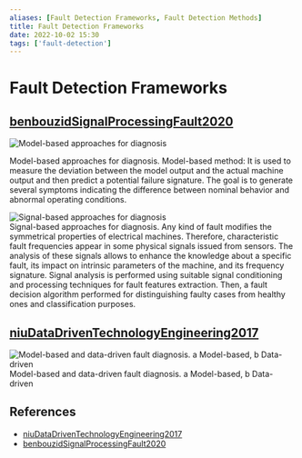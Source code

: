 ```yaml
---
aliases: [Fault Detection Frameworks, Fault Detection Methods]
title: Fault Detection Frameworks
date: 2022-10-02 15:30
tags: ['fault-detection']
---
```


# Fault Detection Frameworks

## [benbouzidSignalProcessingFault2020](../zotero/benbouzidSignalProcessingFault2020.md)

![](https://i.imgur.com/ikcSClY.png "Model-based approaches for diagnosis")

Model-based approaches for diagnosis. Model-based method: It is used to measure the deviation between the model output and the actual machine output and then predict a potential failure signature. The goal is to generate several symptoms indicating the difference between nominal behavior and abnormal operating conditions.

![](https://i.imgur.com/AlJvv6Y.png "Signal-based approaches for diagnosis")  
Signal-based approaches for diagnosis. Any kind of fault modifies the symmetrical properties of electrical machines. Therefore, characteristic fault frequencies appear in some physical signals issued from sensors. The analysis of these signals allows to enhance the knowledge about a specific fault, its impact on intrinsic parameters of the machine, and its frequency signature. Signal analysis is performed using suitable signal conditioning and processing techniques for fault features extraction. Then, a fault decision algorithm performed for distinguishing faulty cases from healthy ones and classification purposes.

## [niuDataDrivenTechnologyEngineering2017](../zotero/niuDataDrivenTechnologyEngineering2017.md)

![](https://i.imgur.com/A5lEMqw.png "Model-based and data-driven fault diagnosis. a Model-based, b Data-driven")  
Model-based and data-driven fault diagnosis. a Model-based, b Data-driven

## References

- [niuDataDrivenTechnologyEngineering2017](../zotero/niuDataDrivenTechnologyEngineering2017.md)
- [benbouzidSignalProcessingFault2020](../zotero/benbouzidSignalProcessingFault2020.md)
